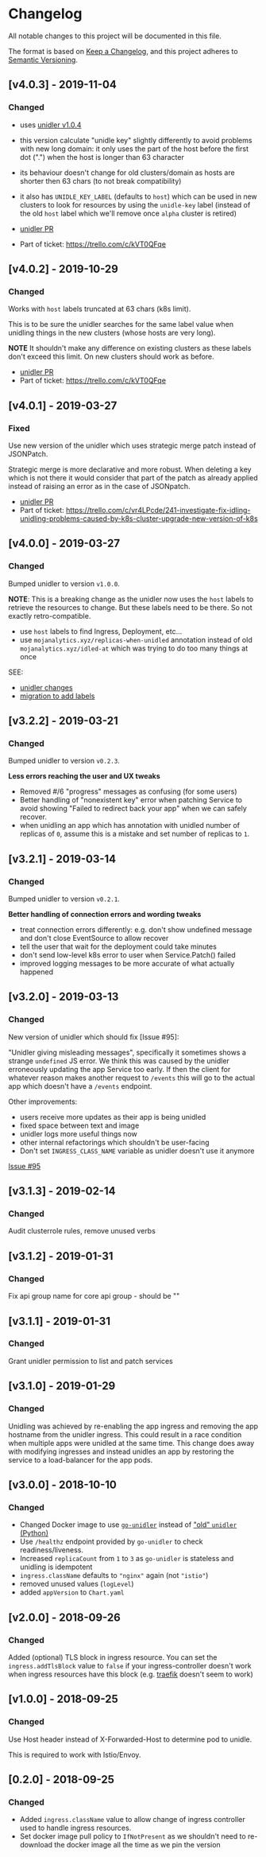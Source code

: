 # Changelog
All notable changes to this project will be documented in this file.

The format is based on [Keep a Changelog](https://keepachangelog.com/en/1.0.0/),
and this project adheres to [Semantic Versioning](https://semver.org/spec/v2.0.0.html).


## [v4.0.3] - 2019-11-04
### Changed
- uses [unidler v1.0.4](https://github.com/ministryofjustice/analytics-platform-go-unidler/releases/tag/v1.0.4)
- this version calculate "unidle key" slightly differently
  to avoid problems with new long domain: it only uses
  the part of the host before the first dot (".") when
  the host is longer than 63 character
- its behaviour doesn't change for old clusters/domain
  as hosts are shorter then 63 chars (to not break
  compatibility)
- it also has `UNIDLE_KEY_LABEL` (defaults to `host`)
  which can be used in new clusters to look for resources
  by using the `unidle-key` label (instead of the old
  `host` label which we'll remove once `alpha` cluster
  is retired)

- [unidler PR](https://github.com/ministryofjustice/analytics-platform-go-unidler/pull/14)
- Part of ticket: https://trello.com/c/kVT0QFqe


## [v4.0.2] - 2019-10-29
### Changed
Works with `host` labels truncated at 63 chars (k8s limit).

This is to be sure the unidler searches for the same label value when
unidling things in the new clusters (whose hosts are very long).

**NOTE** It shouldn't make any difference on existing clusters as these
labels don't exceed this limit. On new clusters should work as before.

- [unidler PR](https://github.com/ministryofjustice/analytics-platform-go-unidler/pull/12)
- Part of ticket: https://trello.com/c/kVT0QFqe


## [v4.0.1] - 2019-03-27
### Fixed
Use new version of the unidler which uses strategic merge patch instead of
JSONPatch.

Strategic merge is more declarative and more robust. When deleting
a key which is not there it would consider that part of the patch as already
applied instead of raising an error as in the case of JSONpatch.

- [unidler PR](https://github.com/ministryofjustice/analytics-platform-go-unidler/pull/10)
- Part of ticket: https://trello.com/c/vr4LPcde/241-investigate-fix-idling-unidling-problems-caused-by-k8s-cluster-upgrade-new-version-of-k8s


## [v4.0.0] - 2019-03-27
### Changed
Bumped unidler to version `v1.0.0`.

**NOTE**: This is a breaking change as the unidler now uses the `host` labels
to retrieve the resources to change. But these labels need to be there.
So not exactly retro-compatible.

- use `host` labels to find Ingress, Deployment, etc...
- use `mojanalytics.xyz/replicas-when-unidled` annotation instead of old
  `mojanalytics.xyz/idled-at` which was trying to do too many things at once

SEE:
- [unidler changes](https://github.com/ministryofjustice/analytics-platform-go-unidler/pull/9)
- [migration to add labels](https://github.com/ministryofjustice/analytics-platform-ops/pull/266)


## [v3.2.2] - 2019-03-21
### Changed
Bumped unidler to version `v0.2.3`.

**Less errors reaching the user and UX tweaks**

- Removed #/6 "progress" messages as confusing (for some users)
- Better handling of "nonexistent key" error when patching Service to avoid
  showing "Failed to redirect back your app" when we can safely recover.
- when unidling an app which has annotation with unidled number of replicas
  of `0`, assume this is a mistake and set number of replicas to `1`.


## [v3.2.1] - 2019-03-14
### Changed
Bumped unidler to version `v0.2.1`.

**Better handling of connection errors and wording tweaks**

- treat connection errors differently: e.g. don't show undefined message and
  don't close EventSource to allow recover
- tell the user that wait for the deployment could take minutes
- don't send low-level k8s error to user when Service.Patch() failed
- improved logging messages to be more accurate of what actually happened


## [v3.2.0] - 2019-03-13
### Changed
New version of unidler which should fix [Issue #95]:

"Unidler giving misleading messages", specifically it sometimes shows a
strange `undefined` JS error. We think this was caused by the unidler
erroneously updating the app Service too early. If then the client
for whatever reason makes another request to `/events` this will go to
the actual app which doesn't have a `/events` endpoint.

Other improvements:
- users receive more updates as their app is being unidled
- fixed space between text and image
- unidler logs more useful things now
- other internal refactorings which shouldn't be user-facing
- Don't set `INGRESS_CLASS_NAME` variable as unidler doesn't use it anymore

[Issue #95](https://github.com/ministryofjustice/analytics-platform/issues/95)


## [v3.1.3] - 2019-02-14
### Changed
Audit clusterrole rules, remove unused verbs

## [v3.1.2] - 2019-01-31
### Changed
Fix api group name for core api group - should be ""

## [v3.1.1] - 2019-01-31
### Changed
Grant unidler permission to list and patch services

## [v3.1.0] - 2019-01-29
### Changed
Unidling was achieved by re-enabling the app ingress and removing the app hostname from the unidler ingress.
This could result in a race condition when multiple apps were unidled at the same time.
This change does away with modifying ingresses and instead unidles an app by restoring the service to a load-balancer for the app pods.

## [v3.0.0] - 2018-10-10
### Changed
- Changed Docker image to use [`go-unidler`](https://github.com/ministryofjustice/analytics-platform-go-unidler) instead of ["old" `unidler` (Python)](https://github.com/ministryofjustice/analytics-platform-unidler)
- Use `/healthz` endpoint provided by `go-unidler` to check readiness/liveness.
- Increased `replicaCount` from `1` to `3` as `go-unidler` is stateless and unidling is idempotent
- `ingress.className` defaults to `"nginx"` again (not `"istio"`)
- removed unused values (`logLevel`)
- added `appVersion` to `Chart.yaml`


## [v2.0.0] - 2018-09-26
### Changed
Added (optional) TLS block in ingress resource.
You can set the `ingress.addTlsBlock` value to `false` if your
ingress-controller doesn't work when ingress resources have this block (e.g.
[traefik](https://traefik.io) doesn't seem to work)


## [v1.0.0] - 2018-09-25
### Changed
Use Host header instead of X-Forwarded-Host to determine pod to unidle.

This is required to work with Istio/Envoy.


## [0.2.0] - 2018-09-25
### Changed
- Added `ingress.className` value to allow change of ingress controller used
  to handle ingress resources.
- Set docker image pull policy to `IfNotPresent` as we shouldn't need to
  re-download the docker image all the time as we pin the version
